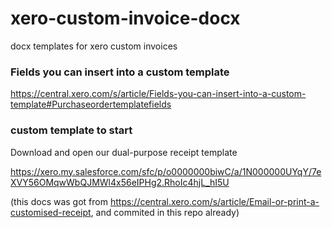 # xero-custom-invoice-docx

docx templates for xero custom invoices

### Fields you can insert into a custom template

https://central.xero.com/s/article/Fields-you-can-insert-into-a-custom-template#Purchaseordertemplatefields

### custom template to start

Download and open our dual-purpose receipt template

https://xero.my.salesforce.com/sfc/p/o0000000biwC/a/1N000000UYqY/7eXVY56OMqwWbQJMWl4x56eIPHg2.RhoIc4hjL_hI5U

(this docs was got from https://central.xero.com/s/article/Email-or-print-a-customised-receipt, and commited in this repo already)
